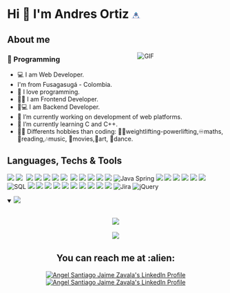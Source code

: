 # Hi 👋  I'm Andres Ortiz <img alt="GIF" src="https://github.com/SatYu26/SatYu26/blob/master/Assets/Developer.gif" width="20vw" />
 
 ## About me 
 
 <img align="right" width="40%" alt="GIF" src="https://c.tenor.com/2fXbn6Xtt0UAAAAC/software-software-development.gif" />

### :purple_heart: Programming 

- 💻 I am Web Developer.
- I'm from Fusagasugá - Colombia.
- :gem: I love programming.
- 🧑‍💻 I am Frontend Developer.
- 👔💻 I am Backend Developer.
- 🔭 I’m currently working on development of web platforms.
- 🌱 I’m currently learning C and C++.
- 🧗‍♂️ Differents hobbies than coding: 
🏋️‍♂️weightlifting-powerlifting,♾️maths,📖reading,🎶music,
🎥movies,🎨art, 💃dance.

## Languages, Techs & Tools

<img src = "https://img.shields.io/badge/-HTML5-E34F26?style=flat&logo=html5&logoColor=white"> <img src = "https://img.shields.io/badge/-CSS3-1572B6?style=flat&logo=css3&logoColor=white">
&nbsp;<img src="https://img.shields.io/badge/-JavaScript-eed718?style=flat&logo=javascript&logoColor=ffffff">
<img src="https://img.shields.io/badge/-Python-000000?style=flat&logo=python">
<img src="https://img.shields.io/badge/-Java-orange">
<img src="https://img.shields.io/badge/-php-darkslateblue">
<img src="https://img.shields.io/badge/-SQL-lightblue">
&nbsp;<img src="https://img.shields.io/badge/-Node.js-3C873A?style=flat&logo=Node.js&logoColor=white">
<img src="http://img.shields.io/badge/-Git-F1502F?style=flat&logo=git&logoColor=FFFFFF">
<img src="https://img.shields.io/badge/-React-000000?style=flat&logo=react&logoColor=00c8ff">
<img src="https://img.shields.io/badge/-Django-%234c1">
<img src="https://img.shields.io/badge/-Redux-%23764abc">
![Java Spring](https://img.shields.io/badge/-Spring-222222?style=flat&logo=spring&logoColor=6DB33F)
<img src="https://img.shields.io/badge/-SpringBoot-%237bdcb5">
<img src="https://img.shields.io/badge/-Symfony-black">
<img src="https://img.shields.io/badge/-Notepad%20%2B%2B-lightgreen">
<img src="http://img.shields.io/badge/-VS%20Code-007ACC?style=flat&logo=visual%20studio%20code&logoColor=white">
<img src="https://img.shields.io/badge/-PhpStorm-black">
<img src="https://img.shields.io/badge/-MySQL-F29111?style=flat&logo=mysql&logoColor=FFFFFF">
![SQL](https://img.shields.io/badge/-SQL-000000?style=flat&logo=postgresql)
<img src="https://img.shields.io/badge/-Firebase-FFA611?style=flat&logo=firebase&logoColor=FFFFFF">
<img src="https://img.shields.io/badge/-NetBeans-lightgrey">
<img src="https://img.shields.io/badge/-IntelliJ%20IDEA-black">
<img src="http://img.shields.io/badge/-Github-000000?style=flat&logo=github&logoColor=FFFFFF">
<img src="https://img.shields.io/badge/-Bootstrap-563D7C?style=flat&logo=bootstrap&logoColor=white">
<img src="http://img.shields.io/badge/-Google%20Cloud%20Platform-4285F4?style=flat&logo=google%20cloud&logoColor=white">
<img src="https://img.shields.io/badge/-Progressive Web Apps-5A0FC8?style=flat">
<img src="https://img.shields.io/badge/-aws-orange">
<img src="http://img.shields.io/badge/-Heroku-430098?style=flat&logo=heroku&logoColor=white">
<img src="http://img.shields.io/badge/-Vercel-black?style=flat&logo=vercel&logoColor=white">
![Jira](https://img.shields.io/badge/-Jira-222222?style=flat&logo=jira-software&logoColor=white&logoColor=0052CC)
![jQuery](https://img.shields.io/badge/-jQuery-222222?style=flat&logo=jQuery&logoColor=0769AD)

<details open>
 <summary><img src="https://readme-typing-svg.herokuapp.com?color=2CAFF7&background=FF3F8100&lines=My+Stats+%F0%9F%92%9C%3A"> </summary>  
<br>
 
<p align = "center">
  <img src = "https://github-readme-stats.vercel.app/api?username=CAndres438&theme=algolia&show_icons=true&count_private=true&line_height=27">
 </p>
  
 <p align = "center">
  <img src = "https://github-readme-streak-stats.herokuapp.com/?user=CAndres438&theme=algolia&locale=es&date_format=[Y.]n.j">
 </p>

</details>

<h2 align="center">You can reach me at :alien:</h2>

<p align="center">

  <a href="www.linkedin.com/in/carlos-andres-ortiz-programmer">
    <img src="https://www.vectorlogo.zone/logos/linkedin/linkedin-icon.svg" alt="Angel Santiago Jaime Zavala's LinkedIn Profile" height="30" width="30">
  </a>
  
  <a href="mailto:candresortiz123@gmail.com">
    <img src="https://www.vectorlogo.zone/logos/gmail/gmail-icon.svg" alt="Angel Santiago Jaime Zavala's LinkedIn Profile" height="30" width="30">
  </a>
  
</p>
  
 



<!--
**CAndres438/CAndres438** is a ✨ _special_ ✨ repository because its `README.md` (this file) appears on your GitHub profile.

Here are some ideas to get you started:

- 🔭 I’m currently working on ...
- 🌱 I’m currently learning ...
- 👯 I’m looking to collaborate on ...
- 🤔 I’m looking for help with ...
- 💬 Ask me about ...
- 📫 How to reach me: ...
- 😄 Pronouns: ...
- ⚡ Fun fact: ...
-->
